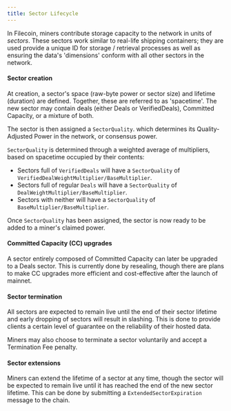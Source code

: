 ```yaml
---
title: Sector Lifecycle
---
```


In Filecoin, miners contribute storage capacity to the network in units of _sectors_. These sectors work similar to real-life shipping containers; they are used provide a unique ID for storage / retrieval processes as well as ensuring the data's 'dimensions' conform with all other sectors in the network.

#### Sector creation

At creation, a sector's space (raw-byte power or sector size) and lifetime (duration) are defined. Together, these are referred to as 'spacetime'. The new sector may contain deals (either Deals or VerifiedDeals), Committed Capacity, or a mixture of both. 

The sector is then assigned a `SectorQuality`. which determines its Quality-Adjusted Power in the network, or consensus power.

`SectorQuality` is determined through a weighted average of multipliers, based on spacetime occupied by their contents:

* Sectors full of `VerifiedDeals` will have a `SectorQuality` of `VerifiedDealWeightMultiplier/BaseMultiplier`.
* Sectors full of regular `Deals` will have a `SectorQuality` of `DealWeightMultiplier/BaseMultiplier`.
* Sectors with neither will have a `SectorQuality` of `BaseMultiplier/BaseMultiplier`.

Once `SectorQuality` has been assigned, the sector is now ready to be added to a miner's claimed power.

#### Committed Capacity (CC) upgrades

A sector entirely composed of Committed Capacity can later be upgraded to a Deals sector. This is currently done by resealing, though there are plans to make CC upgrades more efficient and cost-effective after the launch of mainnet.

#### Sector termination 

All sectors are expected to remain live until the end of their sector lifetime and early dropping of sectors will result in slashing. This is done to provide clients a certain level of guarantee on the reliability of their hosted data.

Miners may also choose to terminate a sector voluntarily and accept a Termination Fee penalty.

#### Sector extensions

Miners can extend the lifetime of a sector at any time, though the sector will be expected to remain live until it has reached the end of the new sector lifetime. This can be done by submitting a `ExtendedSectorExpiration` message to the chain.

